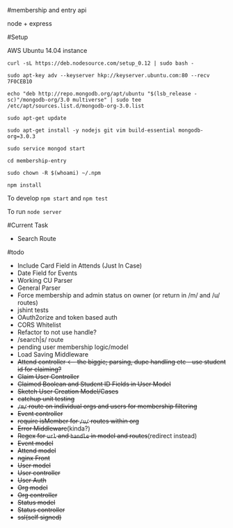 #membership and entry api

node + express


#Setup

AWS Ubuntu 14.04 instance

`curl -sL https://deb.nodesource.com/setup_0.12 | sudo bash -`

`sudo apt-key adv --keyserver hkp://keyserver.ubuntu.com:80 --recv 7F0CEB10`

`echo "deb http://repo.mongodb.org/apt/ubuntu "$(lsb_release -sc)"/mongodb-org/3.0 multiverse" | sudo tee /etc/apt/sources.list.d/mongodb-org-3.0.list`

`sudo apt-get update`

`sudo apt-get install -y nodejs git vim build-essential mongodb-org=3.0.3`

`sudo service mongod start`

`cd membership-entry`

`sudo chown -R $(whoami) ~/.npm`

`npm install`

To develop
`npm start`
 and 
`npm test`

To run
`node server`

#Current Task

- Search Route

#todo

- Include Card Field in Attends (Just In Case)
- Date Field for Events
- Working CU Parser
- General Parser
- Force membership and admin status on owner (or return in /m/ and /u/ routes)
- jshint tests
- OAuth2orize and token based auth
- CORS Whitelist
- Refactor to not use handle?
- /search|s/ route
- pending user membership logic/model
- Load Saving Middleware
- ~~Attend controller <-- the biggie; parsing, dupe handling etc - use student id for claiming?~~
- ~~Claim User Controller~~
- ~~Claimed Boolean and Student ID Fields in User Model~~
- ~~Sketch User Creation Model/Cases~~
- ~~catchup unit testing~~
- ~~`/m/` route on individual orgs and users for membership filtering~~
- ~~Event controller~~
- ~~require isMember for `/u/` routes within org~~
- ~~Error Middleware~~(kinda?)
- ~~Regex for `url` and `handle` in model and routes~~(redirect instead)
- ~~Event model~~
- ~~Attend model~~
- ~~nginx Front~~
- ~~User model~~
- ~~User controller~~
- ~~User Auth~~
- ~~Org model~~
- ~~Org controller~~
- ~~Status model~~
- ~~Status controller~~
- ~~ssl(self signed)~~
